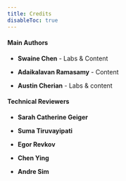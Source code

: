 ```yaml
---
title: Credits
disableToc: true
---
```


#### Main Authors

- **Swaine Chen** - Labs & Content

- **Adaikalavan Ramasamy** - Content

- **Austin Cherian** - Labs & content

#### Technical Reviewers

- **Sarah Catherine Geiger**

- **Suma Tiruvayipati**

- **Egor Revkov**

- **Chen Ying**

- **Andre Sim** 
